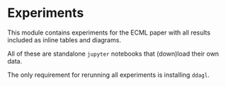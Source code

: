 # Experiments

This module contains experiments for the ECML paper with all results included as inline tables and diagrams.

All of these are standalone `jupyter` notebooks that (down)load their own data.

The only requirement for rerunning all experiments is installing `ddagl`.